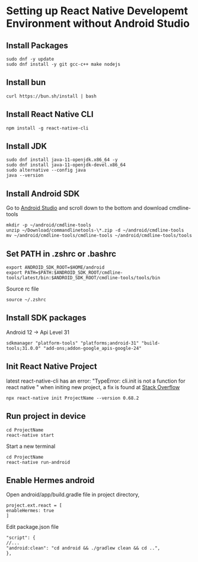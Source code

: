# Setting up React Native Developemt Environment without Android Studio

## Install Packages

    sudo dnf -y update
    sudo dnf install -y git gcc-c++ make nodejs

## Install bun

    curl https://bun.sh/install | bash

## Install React Native CLI

    npm install -g react-native-cli

## Install JDK

    sudo dnf install java-11-openjdk.x86_64 -y
    sudo dnf install java-11-openjdk-devel.x86_64
    sudo alternative --config java
    java --version

## Install Android SDK

Go to [Android Studio](https://developer.android.com/studio/index.html) and scroll down to the bottom and download cmdline-tools

    mkdir -p ~/android/cmdline-tools
    unzip ~/Download/commandlinetools-\*.zip -d ~/android/cmdline-tools
    mv ~/android/cmdline-tools/cmdline-tools ~/android/cmdline-tools/tools

## Set PATH in .zshrc or .bashrc

    export ANDROID_SDK_ROOT=$HOME/android
    export PATH=$PATH:$ANDROID_SDK_ROOT/cmdline-tools/latest/bin:$ANDROID_SDK_ROOT/cmdline-tools/tools/bin

Source rc file

    source ~/.zshrc

## Install SDK packages

Android 12 -> Api Level 31

    sdkmanager "platform-tools" "platforms;android-31" "build-tools;31.0.0" "add-ons;addon-google_apis-google-24"

## Init React Native Project

latest react-native-cli has an error: "TypeError: cli.init is not a function for react native " when initing new project, a fix is found at [Stack Overflow](https://stackoverflow.com/questions/72768245/typeerror-cli-init-is-not-a-function-for-react-native)

    npx react-native init ProjectName --version 0.68.2

## Run project in device

    cd ProjectName
    react-native start

Start a new terminal

    cd ProjectName
    react-native run-android

## Enable Hermes android

Open android/app/build.gradle file in project directory,

    project.ext.react = [
    enableHermes: true
    ]

Edit package.json file

    "script": {
    //...
    "android:clean": "cd android && ./gradlew clean && cd ..",
    },
